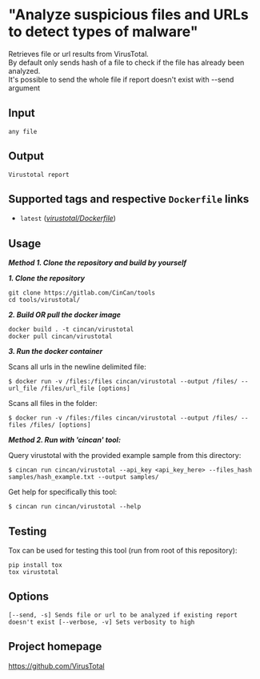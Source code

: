 # "Analyze suspicious files and URLs to detect types of malware"

Retrieves file or url results from VirusTotal.  
By default only sends hash of a file to check if the file has already been analyzed.  
It's possible to send the whole file if report doesn't exist with --send argument

## Input
`
any file
`

## Output

`
Virustotal report
`

## Supported tags and respective `Dockerfile` links

* `latest` 
([*virustotal/Dockerfile*](https://gitlab.com/CinCan/Tools/blob/master/pipelines/tools/virustotal/Dockerfile))

## Usage

***Method 1. Clone the repository and build by yourself***

***1. Clone the repository***

```
git clone https://gitlab.com/CinCan/tools
cd tools/virustotal/
```

***2. Build OR pull the docker image***

```
docker build . -t cincan/virustotal
docker pull cincan/virustotal
```

***3. Run the docker container***

Scans all urls in the newline delimited file:  

`$ docker run -v /files:/files cincan/virustotal --output /files/ --url_file /files/url_file [options]`  

Scans all files in the folder:  

`$ docker run -v /files:/files cincan/virustotal --output /files/ --files /files/ [options]`

***Method 2. Run with 'cincan' tool:***

Query virustotal with the provided example sample from this directory:

`$ cincan run cincan/virustotal --api_key <api_key_here> --files_hash samples/hash_example.txt --output samples/`

Get help for specifically this tool:

`$ cincan run cincan/virustotal --help `

## Testing
Tox can be used for testing this tool (run from root of this repository):
```
pip install tox
tox virustotal
```


## Options

`
[--send, -s] Sends file or url to be analyzed if existing report doesn't exist
[--verbose, -v] Sets verbosity to high
`

## Project homepage

https://github.com/VirusTotal
